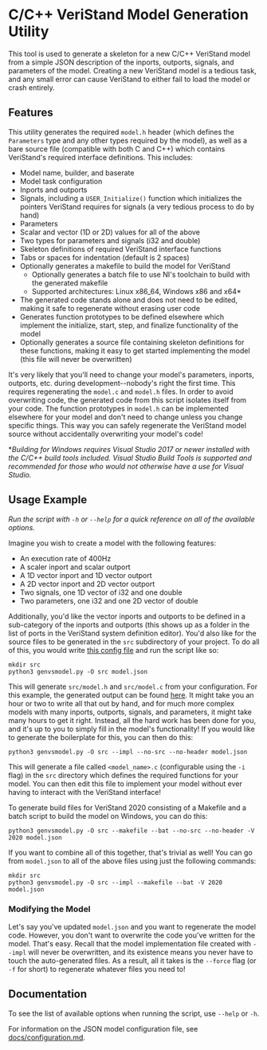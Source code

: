# C/C++ VeriStand Model Generation Utility

This tool is used to generate a skeleton for a new C/C++ VeriStand model from
a simple JSON description of the inports, outports, signals, and parameters of
the model. Creating a new VeriStand model is a tedious task, and any small error
can cause VeriStand to either fail to load the model or crash entirely.

## Features

This utility generates the required `model.h` header (which defines the
`Parameters` type and any other types required by the model), as well as a bare
source file (compatible with both C and C++) which contains VeriStand's required
interface definitions. This includes:

- Model name, builder, and baserate
- Model task configuration
- Inports and outports
- Signals, including a `USER_Initialize()` function which initializes the
  pointers VeriStand requires for signals (a very tedious process to do by hand)
- Parameters
- Scalar and vector (1D or 2D) values for all of the above
- Two types for parameters and signals (i32 and double)
- Skeleton definitions of required VeriStand interface functions
- Tabs or spaces for indentation (default is 2 spaces)
- Optionally generates a makefile to build the model for VeriStand
  - Optionally generates a batch file to use NI's toolchain to build with the
    generated makefile
  - Supported architectures: Linux x86_64, Windows x86 and x64\*
- The generated code stands alone and does not need to be edited, making it safe
  to regenerate without erasing user code
- Generates function prototypes to be defined elsewhere which implement the
  initialize, start, step, and finalize functionality of the model
- Optionally generates a source file containing skeleton definitions for these
  functions, making it easy to get started implementing the model (this file
  will never be overwritten)

It's very likely that you'll need to change your model's parameters, inports,
outports, etc. during development--nobody's right the first time. This requires
regenerating the `model.c` and `model.h` files. In order to avoid overwriting
code, the generated code from this script isolates itself from your code. The
function prototypes in `model.h` can be implemented elsewhere for your model and
don't need to change unless you change specific things. This way you can safely
regenerate the VeriStand model source without accidentally overwriting your
model's code!

\**Building for Windows requires Visual Studio 2017 or newer
installed with the C/C++ build tools included. Visual Studio Build Tools is
supported and recommended for those who would not otherwise have a use for
Visual Studio.*

## Usage Example

*Run the script with `-h` or `--help` for a quick reference on all of the
available options.*

Imagine you wish to create a model with the following features:

- An execution rate of 400Hz
- A scaler inport and scalar outport
- A 1D vector inport and 1D vector outport
- A 2D vector inport and 2D vector outport
- Two signals, one 1D vector of i32 and one double
- Two parameters, one i32 and one 2D vector of double

Additionally, you'd like the vector inports and outports to be defined in
a sub-category of the inports and outports (this shows up as a folder in the
list of ports in the VeriStand system definition editor). You'd also like for
the source files to be generated in the `src` subdirectory of your project.
To do all of this, you would write
[this config file](/examples/examplemodel1/model.json) and run the script like
so:

```
mkdir src
python3 genvsmodel.py -O src model.json
```

This will generate `src/model.h` and `src/model.c` from your configuration. For
this example, the generated output can be found
[here](/examples/examplemodel1/src). It might take you an hour or two to write
all that out by hand, and for much more complex models with many inports,
outports, signals, and parameters, it might take many hours to get it right.
Instead, all the hard work has been done for you, and it's up to you to simply
fill in the model's functionality! If you would like to generate the boilerplate
for this, you can then do this:

```
python3 genvsmodel.py -O src --impl --no-src --no-header model.json
```

This will generate a file called `<model_name>.c` (configurable using the `-i`
flag) in the `src` directory which defines the required functions for your
model. You can then edit this file to implement your model without ever having
to interact with the VeriStand interface!

To generate build files for VeriStand 2020 consisting of a Makefile and a batch
script to build the model on Windows, you can do this:

```
python3 genvsmodel.py -O src --makefile --bat --no-src --no-header -V 2020 model.json
```

If you want to combine all of this together, that's trivial as well! You can go
from `model.json` to all of the above files using just the following commands:

```
mkdir src
python3 genvsmodel.py -O src --impl --makefile --bat -V 2020 model.json
```

### Modifying the Model

Let's say you've updated `model.json` and you want to regenerate the model code.
However, you don't want to overwrite the code you've written for the model.
That's easy. Recall that the model implementation file created with `--impl`
will never be overwritten, and its existence means you never have to touch the
auto-generated files. As a result, all it takes is the `--force` flag (or `-f`
for short) to regenerate whatever files you need to!

## Documentation

To see the list of available options when running the script, use `--help` or
`-h`.

For information on the JSON model configuration file, see
[docs/configuration.md](/docs/configuration.md).
